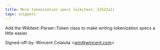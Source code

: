 ```yaml
---
title: More tokenization specs (wikitext, 53522a1)
tags: snippets
---
```


Add the Wikitext::Parser::Token class to make writing tokenization specs a little easier.

Signed-off-by: Wincent Colaiuta &lt;win@wincent.com&gt;
